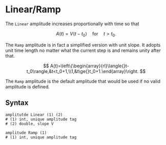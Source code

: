 # Linear/Ramp

The `Linear` amplitude increases proportionally with time so that

$$
A(t)=V\langle{}t-t_0\rangle\quad\text{for}\quad{}t>t_0.
$$

The `Ramp` amplitude is in fact a simplified version with unit slope. It adopts unit time length no matter what the
current step is and remains unity after that.

$$
A(t)=\left\{\begin{array}{rl}\langle{}t-t_0\rangle,&t<t_0+1,\\1,&t\ge{}t_0+1.\end{array}\right.
$$

The `Ramp` amplitude is the default amplitude that would be used if no valid amplitude is defined.

## Syntax

```
amplitutde Linear (1) (2)
# (1) int, unique amplitude tag
# (2) double, slope V

amplitude Ramp (1)
# (1) int, unique amplitude tag
```